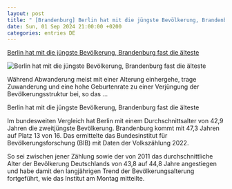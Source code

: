 ```yaml
---
layout: post
title: " [Brandenburg] Berlin hat mit die jüngste Bevölkerung, Brandenburg fast die älteste"
date: Sun, 01 Sep 2024 21:00:00 +0200
categories: entries DE
---
```

[Berlin hat mit die jüngste Bevölkerung, Brandenburg fast die älteste](https://www.rbb24.de/panorama/beitrag/2024/09/berlin-brandenburg-demografie-wandel-bevoelkerung-alter-jung-gesellschaft.html)

![Berlin hat mit die jüngste Bevölkerung, Brandenburg fast die älteste](https://www.rbb24.de/content/dam/rbb/rbb/rbb24/2024/2024_09/dpa-account/admiralsbruecke-kreuzberg-berlin435638677.jpg.jpg/size=708x398.jpg)

Während Abwanderung meist mit einer Alterung einhergehe, trage Zuwanderung und eine hohe Geburtenrate zu einer Verjüngung der Bevölkerungsstruktur bei, so das ...

Berlin hat mit die jüngste Bevölkerung, Brandenburg fast die älteste

Im bundesweiten Vergleich hat Berlin mit einem Durchschnittsalter von 42,9 Jahren die zweitjüngste Bevölkerung. Brandenburg kommt mit 47,3 Jahren auf Platz 13 von 16. Das ermittelte das Bundesinstitut für Bevölkerungsforschung (BIB) mit Daten der Volkszählung 2022.

So sei zwischen jener Zählung sowie der von 2011 das durchschnittliche Alter der Bevölkerung Deutschlands von 43,8 auf 44,8 Jahre angestiegen und habe damit den langjährigen Trend der Bevölkerungsalterung fortgeführt, wie das Institut am Montag mitteilte.

